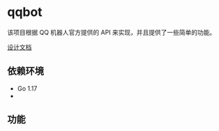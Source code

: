 # qqbot
该项目根据 QQ 机器人官方提供的 API 来实现，并且提供了一些简单的功能。 

[设计文档](./docs/design.md)

## 依赖环境
- Go 1.17
- 

## 功能